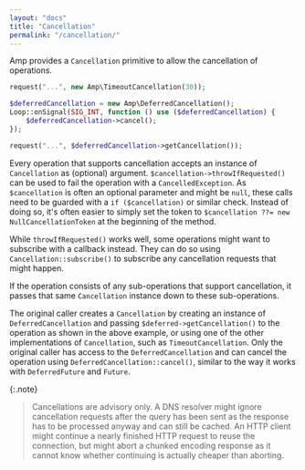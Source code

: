 ```yaml
---
layout: "docs"
title: "Cancellation"
permalink: "/cancellation/"
---
```

Amp provides a `Cancellation` primitive to allow the cancellation of operations.

```php
request("...", new Amp\TimeoutCancellation(30));
```

```php
$deferredCancellation = new Amp\DeferredCancellation();
Loop::onSignal(SIG_INT, function () use ($deferredCancellation) {
    $deferredCancellation->cancel();
});

request("...", $deferredCancellation->getCancellation());
```

Every operation that supports cancellation accepts an instance of `Cancellation` as (optional)
argument. `$cancellation->throwIfRequested()` can be used to fail the operation with a `CancelledException`.
As `$cancellation` is often an optional parameter and might be `null`, these calls need to be guarded with
a `if ($cancellation)` or similar check. Instead of doing so, it's often easier to simply set the token
to `$cancellation ??= new NullCancellationToken` at the beginning of the method.

While `throwIfRequested()` works well, some operations might want to subscribe with a callback instead. They can do so
using `Cancellation::subscribe()` to subscribe any cancellation requests that might happen.

If the operation consists of any sub-operations that support cancellation, it passes that same `Cancellation`
instance down to these sub-operations.

The original caller creates a `Cancellation` by creating an instance of `DeferredCancellation` and
passing `$deferred->getCancellation()` to the operation as shown in the above example, or using one of the other
implementations of `Cancellation`, such as `TimeoutCancellation`. Only the original caller has access to
the `DeferredCancellation` and can cancel the operation using `DeferredCancellation::cancel()`, similar to the way it
works with `DeferredFuture` and `Future`.

{:.note}
> Cancellations are advisory only. A DNS resolver might ignore cancellation requests after the query has been sent as the response has to be processed anyway and can still be cached. An HTTP client might continue a nearly finished HTTP request to reuse the connection, but might abort a chunked encoding response as it cannot know whether continuing is actually cheaper than aborting.
